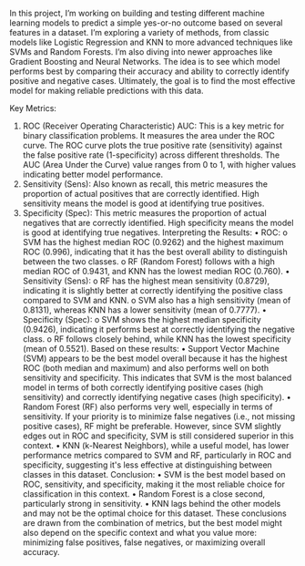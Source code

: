 In this project, I’m working on building and testing different machine learning models to predict a simple yes-or-no outcome based on several features in a dataset. 
I’m exploring a variety of methods, from classic models like Logistic Regression and KNN to more advanced techniques like SVMs and Random Forests. 
I’m also diving into newer approaches like Gradient Boosting and Neural Networks. The idea is to see which model performs best by comparing their accuracy and ability to correctly identify positive and negative cases.
Ultimately, the goal is to find the most effective model for making reliable predictions with this data.

Key Metrics:
1.	ROC (Receiver Operating Characteristic) AUC: This is a key metric for binary classification problems. It measures the area under the ROC curve. The ROC curve plots the true positive rate (sensitivity) against the false positive rate (1-specificity) across different thresholds. The AUC (Area Under the Curve) value ranges from 0 to 1, with higher values indicating better model performance.
2.	Sensitivity (Sens): Also known as recall, this metric measures the proportion of actual positives that are correctly identified. High sensitivity means the model is good at identifying true positives.
3.	Specificity (Spec): This metric measures the proportion of actual negatives that are correctly identified. High specificity means the model is good at identifying true negatives.
Interpreting the Results:
•	ROC:
o	SVM has the highest median ROC (0.9262) and the highest maximum ROC (0.996), indicating that it has the best overall ability to distinguish between the two classes.
o	RF (Random Forest) follows with a high median ROC of 0.9431, and KNN has the lowest median ROC (0.760).
•	Sensitivity (Sens):
o	RF has the highest mean sensitivity (0.8729), indicating it is slightly better at correctly identifying the positive class compared to SVM and KNN.
o	SVM also has a high sensitivity (mean of 0.8131), whereas KNN has a lower sensitivity (mean of 0.7777).
•	Specificity (Spec):
o	SVM shows the highest median specificity (0.9426), indicating it performs best at correctly identifying the negative class.
o	RF follows closely behind, while KNN has the lowest specificity (mean of 0.5521).
Based on these results:
•	Support Vector Machine (SVM) appears to be the best model overall because it has the highest ROC (both median and maximum) and also performs well on both sensitivity and specificity. This indicates that SVM is the most balanced model in terms of both correctly identifying positive cases (high sensitivity) and correctly identifying negative cases (high specificity).
•	Random Forest (RF) also performs very well, especially in terms of sensitivity. If your priority is to minimize false negatives (i.e., not missing positive cases), RF might be preferable. However, since SVM slightly edges out in ROC and specificity, SVM is still considered superior in this context.
•	KNN (k-Nearest Neighbors), while a useful model, has lower performance metrics compared to SVM and RF, particularly in ROC and specificity, suggesting it's less effective at distinguishing between classes in this dataset.
Conclusion:
•	SVM is the best model based on ROC, sensitivity, and specificity, making it the most reliable choice for classification in this context.
•	Random Forest is a close second, particularly strong in sensitivity.
•	KNN lags behind the other models and may not be the optimal choice for this dataset.
These conclusions are drawn from the combination of metrics, but the best model might also depend on the specific context and what you value more: minimizing false positives, false negatives, or maximizing overall accuracy.







